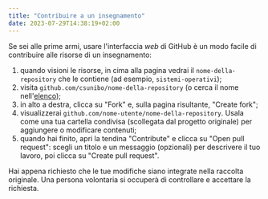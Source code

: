```yaml
---
title: "Contribuire a un insegnamento"
date: 2023-07-29T14:38:19+02:00
---
```


Se sei alle prime armi, usare l'interfaccia _web_ di GitHub è un modo facile di
contribuire alle risorse di un insegnamento:

1. quando visioni le risorse, in cima alla pagina vedrai il
   `nome-della-repository` che le contiene (ad esempio, `sistemi-operativi`);
2. visita `github.com/csunibo/nome-della-repository` (o cerca il nome
   nell'[elenco](https://github.com/orgs/csunibo/repositories));
3. in alto a destra, clicca su "Fork" e, sulla pagina risultante, "Create fork";
4. visualizzerai `github.com/nome-utente/nome-della-repository`. Usala come una
   tua cartella condivisa (scollegata dal progetto originale) per aggiungere o
   modificare contenuti;
5. quando hai finito, apri la tendina "Contribute" e clicca su "Open pull
   request": scegli un titolo e un messaggio (opzionali) per descrivere il tuo
   lavoro, poi clicca su "Create pull request".

Hai appena richiesto che le tue modifiche siano integrate nella raccolta
originale. Una persona volontaria si occuperà di controllare e accettare la
richiesta.
